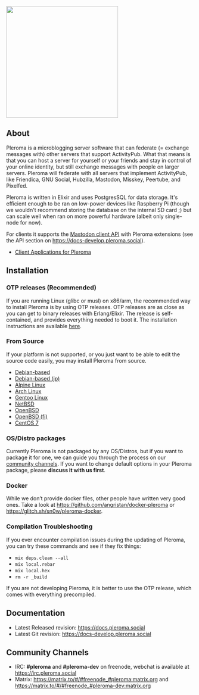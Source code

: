 <img src="https://git.pleroma.social/pleroma/pleroma/uploads/8cec84f5a084d887339f57deeb8a293e/pleroma-banner-vector-nopad-notext.svg" width="300px" />

## About 

Pleroma is a microblogging server software that can federate (= exchange messages with) other servers that support ActivityPub. What that means is that you can host a server for yourself or your friends and stay in control of your online identity, but still exchange messages with people on larger servers. Pleroma will federate with all servers that implement ActivityPub, like Friendica, GNU Social, Hubzilla, Mastodon, Misskey, Peertube, and Pixelfed.

Pleroma is written in Elixir and uses PostgresSQL for data storage. It's efficient enough to be ran on low-power devices like Raspberry Pi (though we wouldn't recommend storing the database on the internal SD card ;) but can scale well when ran on more powerful hardware (albeit only single-node for now).

For clients it supports the [Mastodon client API](https://docs.joinmastodon.org/api/guidelines/) with Pleroma extensions (see the API section on <https://docs-develop.pleroma.social>).

- [Client Applications for Pleroma](https://docs-develop.pleroma.social/backend/clients/)

## Installation

### OTP releases (Recommended)
If you are running Linux (glibc or musl) on x86/arm, the recommended way to install Pleroma is by using OTP releases. OTP releases are as close as you can get to binary releases with Erlang/Elixir. The release is self-contained, and provides everything needed to boot it. The installation instructions are available [here](https://docs-develop.pleroma.social/backend/installation/otp_en/).

### From Source
If your platform is not supported, or you just want to be able to edit the source code easily, you may install Pleroma from source.

- [Debian-based](https://docs-develop.pleroma.social/backend/installation/debian_based_en/)
- [Debian-based (jp)](https://docs-develop.pleroma.social/backend/installation/debian_based_jp/)
- [Alpine Linux](https://docs-develop.pleroma.social/backend/installation/alpine_linux_en/)
- [Arch Linux](https://docs-develop.pleroma.social/backend/installation/arch_linux_en/)
- [Gentoo Linux](https://docs-develop.pleroma.social/backend/installation/gentoo_en/)
- [NetBSD](https://docs-develop.pleroma.social/backend/installation/netbsd_en/)
- [OpenBSD](https://docs-develop.pleroma.social/backend/installation/openbsd_en/)
- [OpenBSD (fi)](https://docs-develop.pleroma.social/backend/installation/openbsd_fi/)
- [CentOS 7](https://docs-develop.pleroma.social/backend/installation/centos7_en/)

### OS/Distro packages
Currently Pleroma is not packaged by any OS/Distros, but if you want to package it for one, we can guide you through the process on our [community channels](#community-channels). If you want to change default options in your Pleroma package, please **discuss it with us first**.

### Docker
While we don’t provide docker files, other people have written very good ones. Take a look at <https://github.com/angristan/docker-pleroma> or <https://glitch.sh/sn0w/pleroma-docker>.

### Compilation Troubleshooting
If you ever encounter compilation issues during the updating of Pleroma, you can try these commands and see if they fix things:

- `mix deps.clean --all`
- `mix local.rebar`
- `mix local.hex`
- `rm -r _build`

If you are not developing Pleroma, it is better to use the OTP release, which comes with everything precompiled.

## Documentation
- Latest Released revision: <https://docs.pleroma.social>
- Latest Git revision: <https://docs-develop.pleroma.social>

## Community Channels
* IRC: **#pleroma** and **#pleroma-dev** on freenode, webchat is available at <https://irc.pleroma.social>
* Matrix: <https://matrix.to/#/#freenode_#pleroma:matrix.org> and <https://matrix.to/#/#freenode_#pleroma-dev:matrix.org>
